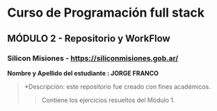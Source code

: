 # Curso de Programación full stack
## MÓDULO 2 - Repositorio y WorkFlow
### Silicon Misiones - https://siliconmisiones.gob.ar/
**__Nombre y Apellido del estudiante :  JORGE FRANCO__**
> *Descripción: este repositorio fue creado con fines académicos.
> >Contiene los ejercicios
>  resueltos del Módulo 1.
